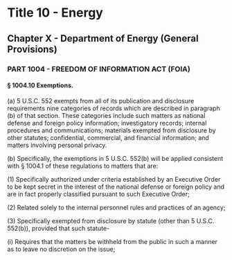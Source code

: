 
# Title 10 - Energy
## Chapter X - Department of Energy (General Provisions)
### PART 1004 - FREEDOM OF INFORMATION ACT (FOIA)
#### § 1004.10 Exemptions.

(a) 5 U.S.C. 552 exempts from all of its publication and disclosure requirements nine categories of records which are described in paragraph (b) of that section. These categories include such matters as national defense and foreign policy information; investigatory records; internal procedures and communications; materials exempted from disclosure by other statutes; confidential, commercial, and financial information; and matters involving personal privacy.

(b) Specifically, the exemptions in 5 U.S.C. 552(b) will be applied consistent with § 1004.1 of these regulations to matters that are:

(1) Specifically authorized under criteria established by an Executive Order to be kept secret in the interest of the national defense or foreign policy and are in fact properly classified pursuant to such Executive Order;

(2) Related solely to the internal personnel rules and practices of an agency;

(3) Specifically exempted from disclosure by statute (other than 5 U.S.C. 552(b)), provided that such statute-

(i) Requires that the matters be withheld from the public in such a manner as to leave no discretion on the issue;
